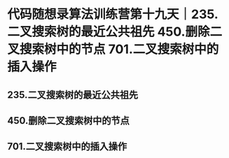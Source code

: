 # 代码随想录算法训练营第十九天｜235.二叉搜索树的最近公共祖先 450.删除二叉搜索树中的节点 701.二叉搜索树中的插入操作



## 235.二叉搜索树的最近公共祖先



## 450.删除二叉搜索树中的节点





## 701.二叉搜索树中的插入操作


